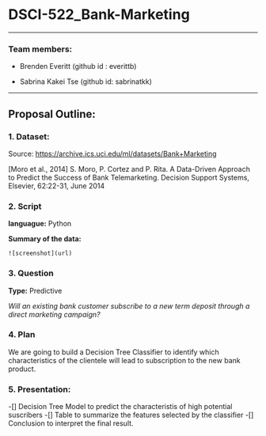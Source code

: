 # DSCI-522_Bank-Marketing
----------------------------------
### Team members:

* Brenden Everitt (github id : everittb)

* Sabrina Kakei Tse (github id: sabrinatkk)

--------------------------------------------------
## Proposal Outline:

### 1. Dataset:

Source: https://archive.ics.uci.edu/ml/datasets/Bank+Marketing

[Moro et al., 2014] S. Moro, P. Cortez and P. Rita. A Data-Driven Approach to Predict the Success of Bank Telemarketing. Decision Support Systems, Elsevier, 62:22-31, June 2014


### 2. Script

**languague:** Python

**Summary of the data:**

    ![screenshot](url)

### 3. Question
**Type:** Predictive

_Will an existing bank customer subscribe to a new term deposit through a direct marketing campaign?_


### 4. Plan

We are going to build a Decision Tree Classifier to identify which characteristics of the clientele will lead to subscription to the new bank product.

### 5. Presentation:

-[] Decision Tree Model to predict the characteristis of high potential suscribers
-[] Table to summarize the features selected by the classifier
-[] Conclusion to interpret the final result.
